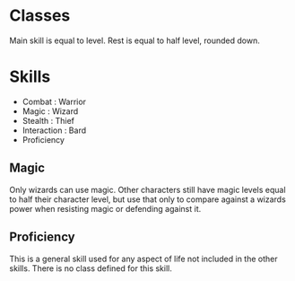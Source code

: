 # Classes

Main skill is equal to level. Rest is equal to half level, rounded down.

# Skills

- Combat : Warrior
- Magic : Wizard
- Stealth : Thief
- Interaction : Bard
- Proficiency

## Magic

Only wizards can use magic. Other characters still have magic levels equal to half their character level, but use that only to compare against a wizards power when resisting magic or defending against it.

## Proficiency

This is a general skill used for any aspect of life not included in the other skills. There is no class defined for this skill.